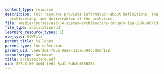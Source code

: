 ```yaml
---
content_type: resource
description: This resource provides information about definitions, the architect and
  architecting, and deliverables of the architect.
file: /media/courses/esd-34-system-architecture-january-iap-2007/867c3f503dd4fe6f5ad16db3b6506283_architecture.pdf
file_type: application/pdf
learning_resource_types: []
ocw_type: OCWFile
parent_title: Syllabus
parent_type: CourseSection
parent_uid: 56e6f201-705b-8e20-113a-304c3d50f128
resourcetype: Document
title: architecture.pdf
uid: 867c3f50-3dd4-fe6f-5ad1-6db3b6506283
---
```

